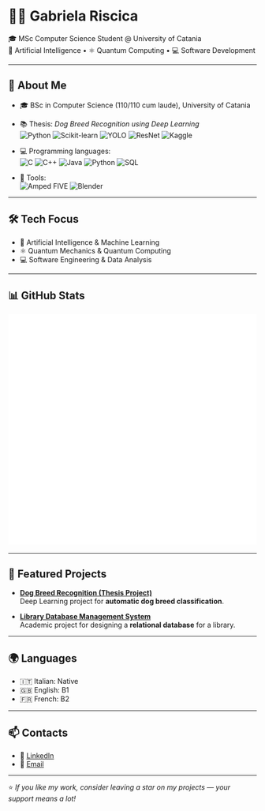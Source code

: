 # 👩‍💻 Gabriela Riscica

🎓 MSc Computer Science Student @ University of Catania  
🤖 Artificial Intelligence • ⚛️ Quantum Computing • 💻 Software Development  

---

## 🚀 About Me
- 🎓 BSc in Computer Science (110/110 cum laude), University of Catania  
- 📚 Thesis: *Dog Breed Recognition using Deep Learning*  
  ![Python](https://img.shields.io/badge/-Python-3776AB?logo=python&logoColor=white)
  ![Scikit-learn](https://img.shields.io/badge/-Scikit--learn-F7931E?logo=scikitlearn&logoColor=white)
  ![YOLO](https://img.shields.io/badge/-YOLO-00FFFF?logo=opencv&logoColor=black)
  ![ResNet](https://img.shields.io/badge/-ResNet-000000?logo=pytorch&logoColor=white)
  ![Kaggle](https://img.shields.io/badge/-Kaggle-20BEFF?logo=kaggle&logoColor=white)  

- 💻 Programming languages:  
  ![C](https://img.shields.io/badge/-C-A8B9CC?logo=c&logoColor=black)
  ![C++](https://img.shields.io/badge/-C++-00599C?logo=cplusplus&logoColor=white)
  ![Java](https://img.shields.io/badge/-Java-007396?logo=java&logoColor=white)
  ![Python](https://img.shields.io/badge/-Python-3776AB?logo=python&logoColor=white)
  ![SQL](https://img.shields.io/badge/-SQL-003B57?logo=postgresql&logoColor=white)  

- 🔬 Tools:  
  ![Amped FIVE](https://img.shields.io/badge/-Amped%20FIVE-FF0000?logo=zoom&logoColor=white)
  ![Blender](https://img.shields.io/badge/-Blender-F5792A?logo=blender&logoColor=white)  

---

## 🛠️ Tech Focus
- 🤖 Artificial Intelligence & Machine Learning  
- ⚛️ Quantum Mechanics & Quantum Computing  
- 💻 Software Engineering & Data Analysis  

---

## 📊 GitHub Stats
![Metrics](./metrics.svg)

---

## 🚀 Featured Projects
- [**Dog Breed Recognition (Thesis Project)**](#)  
  Deep Learning project for **automatic dog breed classification**.  

- [**Library Database Management System**](#)  
  Academic project for designing a **relational database** for a library.  

---

## 🌍 Languages
- 🇮🇹 Italian: Native  
- 🇬🇧 English: B1  
- 🇫🇷 French: B2  

---

## 📫 Contacts
- 💼 [LinkedIn](https://linkedin.com/in/yourprofile)  
- 📧 [Email](mailto:youremail@example.com)  

---

⭐ *If you like my work, consider leaving a star on my projects — your support means a lot!*  
